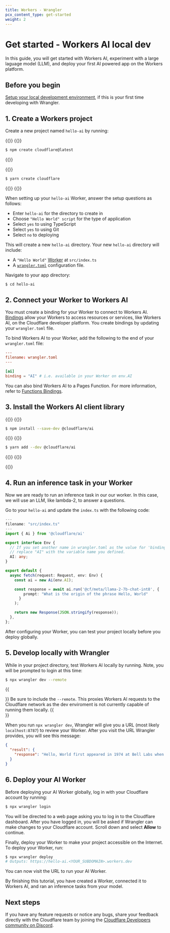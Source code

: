 ```yaml
---
title: Workers - Wrangler
pcx_content_type: get-started
weight: 2
---
```


# Get started - Workers AI local dev
In this guide, you will get started with Workers AI, experiment with a large laguage model (LLM), and deploy your first AI powered app on the Workers platform.

## Before you begin

[Setup your local development environment](/workers-ai/get-started/local-dev-setup/), if this is your first time developing with Wrangler.

## 1. Create a Workers project

Create a new project named `hello-ai` by running:

{{<tabs labels="npm | yarn">}}
{{<tab label="npm" default="true">}}

```sh
$ npm create cloudflare@latest
```

{{</tab>}}

{{<tab label="yarn">}}

```sh
$ yarn create cloudflare
```

{{</tab>}}
{{</tabs>}}

When setting up your `hello-ai` Worker, answer the setup questions as follows:

* Enter `hello-ai` for the directory to create in
* Choose `"Hello World" script` for the type of application
* Select `yes` to using TypeScript
* Select `yes` to using Git
* Select `no` to deploying

This will create a new `hello-ai` directory. Your new `hello-ai` directory will include:

* A `"Hello World"` [Worker](/workers/get-started/guide/#3-write-code) at `src/index.ts`
* A [`wrangler.toml`](/workers/wrangler/configuration/) configuration file.

Navigate to your app directory:
```sh
$ cd hello-ai
```

## 2. Connect your Worker to Workers AI

You must create a binding for your Worker to connect to Workers AI. [Bindings](/workers/configuration/bindings/) allow your Workers to access resources or services, like Workers AI, on the Cloudflare developer platform. You create bindings by updating your `wrangler.toml` file.

To bind Workers AI to your Worker, add the following to the end of your `wrangler.toml` file:

```toml
---
filename: wrangler.toml
---

[ai]
binding = "AI" # i.e. available in your Worker on env.AI
```

<!-- TODO update this once we know if we'll have it -->
You can also bind Workers AI to a Pages Function. For more information, refer to [Functions Bindings](/pages/platform/functions/bindings/#workers-ai).

## 3. Install the Workers AI client library

{{<tabs labels="npm | yarn">}}
{{<tab label="npm" default="true">}}

```sh
$ npm install --save-dev @cloudflare/ai
```

{{</tab>}}
{{<tab label="yarn">}}

```sh
$ yarn add --dev @cloudflare/ai
```

{{</tab>}}
{{</tabs>}}

{{<render file="_npm-update.md">}}

## 4. Run an inference task in your Worker

Now we are ready to run an inference task in our our worker. In this case, we will use an LLM, like lambda-2, to answer a questions.

Go to your `hello-ai` and update the `index.ts` with the following code:

```typescript
---
filename: "src/index.ts"
---
import { Ai } from '@cloudflare/ai'

export interface Env {
  // If you set another name in wrangler.toml as the value for 'binding',
  // replace "AI" with the variable name you defined.
  AI: any;
}

export default {
  async fetch(request: Request, env: Env) {
    const ai = new Ai(env.AI);

    const response = await ai.run('@cf/meta/llama-2-7b-chat-int8', {
        prompt: "What is the origin of the phrase Hello, World"
      }
    );

    return new Response(JSON.stringify(response));
  },
};
```

After configuring your Worker, you can test your project locally before you deploy globally.

## 5. Develop locally with Wrangler

While in your project directory, test Workers AI locally by running. Note, you will be prompted to login at this time:

```sh
$ npx wrangler dev --remote
```

{{<Aside type="warning">}}
Be sure to include the `--remote`. This proxies Workers AI requests to the Cloudflare network as the dev enviroment is not currently capable of running them locally.
{{</Aside>}}

When you run `npx wrangler dev`, Wrangler will give you a URL (most likely `localhost:8787`) to review your Worker. After you visit the URL Wrangler provides, you will see this message:

```json
{
  "result": {
    "response": "Hello, World first appeared in 1974 at Bell Labs when Brian Kernighan included it in the C programming language example. It became widely used as a basic test program due to simplicity and clarity. It represents an inviting greeting from a program to the world."
  }
}
```


## 6. Deploy your AI Worker

Before deploying your AI Worker globally, log in with your Cloudflare account by running:

```sh
$ npx wrangler login
```

You will be directed to a web page asking you to log in to the Cloudflare dashboard. After you have logged in, you will be asked if Wrangler can make changes to your Cloudflare account. Scroll down and select **Allow** to continue.

Finally, deploy your Worker to make your project accessible on the Internet. To deploy your Worker, run:

```sh
$ npx wrangler deploy
# Outputs: https://hello-ai.<YOUR_SUBDOMAIN>.workers.dev
```

You can now visit the URL to run your AI Worker.

By finishing this tutorial, you have created a Worker, connected it to Workers AI, and ran an inference tasks from your model.

## Next steps

If you have any feature requests or notice any bugs, share your feedback directly with the Cloudflare team by joining the [Cloudflare Developers community on Discord](https://discord.gg/cloudflaredev).